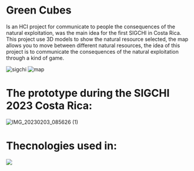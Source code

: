 # Green Cubes 

Is an HCI project for communicate to people the consequences of the natural exploitation, was the main idea for the first SIGCHI in Costa Rica. This project use 3D models to show the natural resource selected, the map allows you to move between different natural resources, the idea of this project is to communicate the consequences of the natural exploitation through a kind of game.

![sigchi](https://github.com/diegoTech14/GreenCubes/assets/85724318/30c106db-597f-477c-b56b-2c985fa5044c)
![map](https://github.com/diegoTech14/GreenCubes/assets/85724318/4ee42706-28d7-4b4d-a0df-aba82131c53c)

# The prototype during the SIGCHI 2023 Costa Rica:
![IMG_20230203_085626 (1)](https://github.com/diegoTech14/GreenCubes/assets/85724318/f3d4c82f-d8ba-493a-a309-f287b55bdc5f)

# Thecnologies used in:

<img src="https://img.shields.io/badge/Arduino_IDE-00979D?style=for-the-badge&logo=arduino&logoColor=white">
